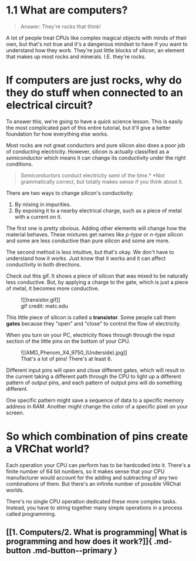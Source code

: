 # 1.1 What are computers?

> Answer: They're rocks that think!

A lot of people treat CPUs like complex magical objects with minds of their own, but that's not true and it's a dangerous mindset to have if you want to understand how they work. They're just little blocks of silicon, an element that makes up most rocks and minerals. I.E. they're rocks.

# If computers are just rocks, why do they do stuff when connected to an electrical circuit?

To answer this, we're going to have a quick science lesson. This is easily the most complicated part of this entire tutorial, but it'll give a better foundation for how everything else works.

Most rocks are not great conductors and pure silicon also does a poor job of conducting electricity. However, silicon is actually classified as a *semiconductor* which means it can change its conductivity under the right conditions.

> *Semi*conductors conduct electricity *semi* of the time.\*
> \*Not grammatically correct, but totally makes sense if you think about it.

There are two ways to change silicon's conductivity:
1. By mixing in impurities.
2. By exposing it to a nearby electrical charge, such as a piece of metal with a current on it.

The first one is pretty obvious. Adding other elements will change how the material behaves. These mixtures get names like *p-type* or *n-type* silicon and some are less conductive than pure silicon and some are more.

The second method is less intuitive, but that's okay. We don't have to understand how it works. Just know that it works and it can affect conductivity in both directions.

Check out this gif. It shows a piece of silicon that was mixed to be naturally less conductive. But, by applying a charge to the gate, which is just a piece of metal, it becomes more conductive. 

<figure markdown>
![[transistor.gif]]
<figcaption>gif credit: matc.edu</figcaption>
</figure>

This little piece of silicon is called a **transistor**. Some people call them **gates** because they "open" and "close" to control the flow of electricity.

When you turn on your PC, electricity flows through through the input section of the little pins on the bottom of your CPU.
<figure markdown>
![[AMD_Phenom_X4_9750_(Underside).jpg]]
<figcaption>That's a lot of pins! There's at least 6.</figcaption>
</figure>
Different input pins will open and close different gates, which will result in the current taking a different path through the CPU to light up a different pattern of output pins, and each pattern of output pins will do something different.

One specific pattern might save a sequence of data to a specific memory address in RAM. Another might change the color of a specific pixel on your screen.
# So which combination of pins create a VRChat world?

Each operation your CPU can perform has to be hardcoded into it. There's a finite number of 64 bit numbers, so it makes sense that your CPU manufacturer would account for the adding and subtracting of any two combinations of them. But there's an infinite number of possible VRChat worlds.

There's no single CPU operation dedicated these more complex tasks. Instead, you have to string together many simple operations in a process called programming.

## [[1. Computers/2. What is programming| What is programming and how does it work?]]{ .md-button .md-button--primary }